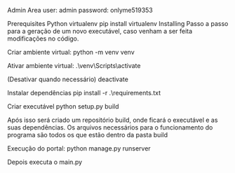 Admin Area
user: admin password: onlyme519353

Prerequisites
Python
virtualenv pip install virtualenv
Installing
Passo a passo para a geração de um novo executável, caso venham a ser feita modificações no código.

Criar ambiente virtual: python -m venv venv

Ativar ambiente virtual: .\venv\Scripts\activate

(Desativar quando necessário) deactivate

Instalar dependências pip install -r .\requirements.txt

Criar executável python setup.py build

Após isso será criado um repositório build, onde ficará o executável e as suas dependências. Os arquivos necessários para o funcionamento do programa são todos os que estão dentro da pasta build

Execução do portal: python manage.py runserver

Depois executa o main.py